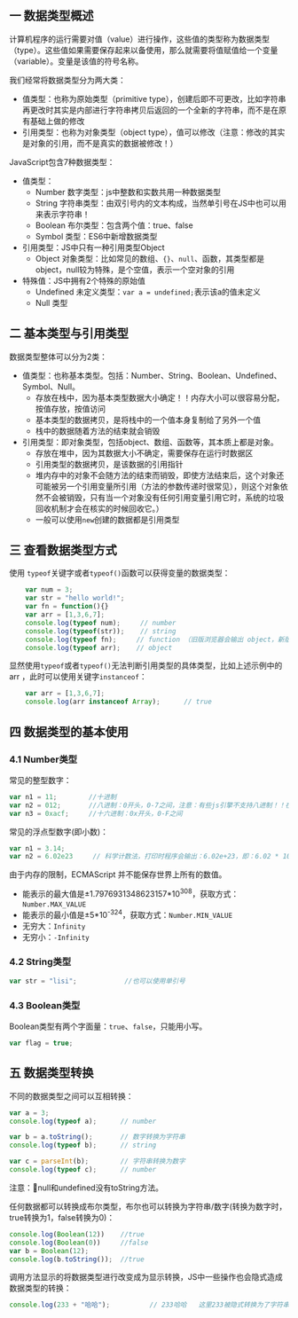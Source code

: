 ## 一 数据类型概述

计算机程序的运行需要对值（value）进行操作，这些值的类型称为数据类型（type）。这些值如果需要保存起来以备使用，那么就需要将值赋值给一个变量（variable）。变量是该值的符号名称。  

我们经常将数据类型分为两大类：
- 值类型：也称为原始类型（primitive type），创建后即不可更改，比如字符串再更改时其实是内部进行字符串拷贝后返回的一个全新的字符串，而不是在原有基础上做的修改
- 引用类型：也称为对象类型（object type），值可以修改（注意：修改的其实是对象的引用，而不是真实的数据被修改！）

JavaScript包含7种数据类型：
- 值类型：
  - Number 数字类型：js中整数和实数共用一种数据类型
  - String 字符串类型：由双引号内的文本构成，当然单引号在JS中也可以用来表示字符串！
  - Boolean 布尔类型：包含两个值：true、false
  - Symbol 类型：ES6中新增数据类型
- 引用类型：JS中只有一种引用类型Object
  - Object 对象类型：比如常见的数组、`{}`、`null`、函数，其类型都是object，null较为特殊，是个空值，表示一个空对象的引用
- 特殊值：JS中拥有2个特殊的原始值
  - Undefined 未定义类型：`var a = undefined;`表示该a的值未定义
  - Null 类型

## 二 基本类型与引用类型

数据类型整体可以分为2类：
- 值类型：也称基本类型。包括：Number、String、Boolean、Undefined、Symbol、Null。
  - 存放在栈中，因为基本类型数据大小确定！！内存大小可以很容易分配，按值存放，按值访问
  - 基本类型的数据拷贝，是将栈中的一个值本身复制给了另外一个值
  - 栈中的数据随着方法的结束就会销毁
- 引用类型：即对象类型，包括object、数组、函数等，其本质上都是对象。
  - 存放在堆中，因为其数据大小不确定，需要保存在运行时数据区
  - 引用类型的数据拷贝，是该数据的引用指针
  - 堆内存中的对象不会随方法的结束而销毁，即使方法结束后，这个对象还可能被另一个引用变量所引用（方法的参数传递时很常见），则这个对象依然不会被销毁，只有当一个对象没有任何引用变量引用它时，系统的垃圾回收机制才会在核实的时候回收它。）
  - 一般可以使用`new`创建的数据都是引用类型

## 三 查看数据类型方式

使用 `typeof`关键字或者`typeof()`函数可以获得变量的数据类型：
```js
    var num = 3;
    var str = "hello world!";
    var fn = function(){}
    var arr = [1,3,6,7];
    console.log(typeof num);     // number
    console.log(typeof(str));    // string
    console.log(typeof fn);     // function （旧版浏览器会输出 object，新版改为了function）
    console.log(typeof arr);    // object    
```

显然使用`typeof`或者`typeof()`无法判断引用类型的具体类型，比如上述示例中的 arr ，此时可以使用关键字`instanceof`：
```js
    var arr = [1,3,6,7];
    console.log(arr instanceof Array);      // true
```

## 四 数据类型的基本使用

### 4.1 Number类型 

常见的整型数字：
```js
var n1 = 11;        //十进制
var n2 = 012;       //八进制：0开头，0-7之间，注意：有些js引擎不支持八进制！！在ES6的严格模式下，八进制也是被禁止的！
var n3 = 0xacf;     //十六进制：0x开头，0-F之间
```

常见的浮点型数字(即小数)：
```js
var n1 = 3.14;
var n2 = 6.02e23     // 科学计数法，打印时程序会输出：6.02e+23，即：6.02 * 10 的23次方
```

由于内存的限制，ECMAScript 并不能保存世界上所有的数值。
- 能表示的最大值是±1.7976931348623157*10<sup>308</sup>，获取方式：`Number.MAX_VALUE`
- 能表示的最小值是±5*10<sup>-324</sup>，获取方式：`Number.MIN_VALUE`
- 无穷大：`Infinity`
- 无穷小：`-Infinity`

### 4.2 String类型

```js
var str = "lisi";            //也可以使用单引号
```

### 4.3 Boolean类型

Boolean类型有两个字面量：`true`、`false`，只能用小写。
```js
var flag = true;
```

## 五 数据类型转换

不同的数据类型之间可以互相转换：
```js
var a = 3;                  
console.log(typeof a);      // number

var b = a.toString();       // 数字转换为字符串
console.log(typeof b);      // string

var c = parseInt(b);        // 字符串转换为数字
console.log(typeof c);      // number
```

注意：null和undefined没有toString方法。  

任何数据都可以转换成布尔类型，布尔也可以转换为字符串/数字(转换为数字时，true转换为1，false转换为0)：
```js
console.log(Boolean(12))    //true
console.log(Boolean(0))     //false
var b = Boolean(12);
console.log(b.toString());  //true
```

调用方法显示的将数据类型进行改变成为显示转换，JS中一些操作也会隐式造成数据类型的转换：
```js
console.log(233 + "哈哈");          // 233哈哈   这里233被隐式转换为了字符串
```